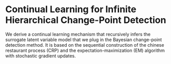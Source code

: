 # Continual Learning for Infinite Hierarchical Change-Point Detection

We derive a continual learning mechanism that recursively infers the surrogate latent variable model that we plug in the Bayesian change-point detection method. It is based on the sequential construction of the chinese restaurant process (CRP) and the expectation-maximization (EM) algorithm with stochastic gradient updates.
